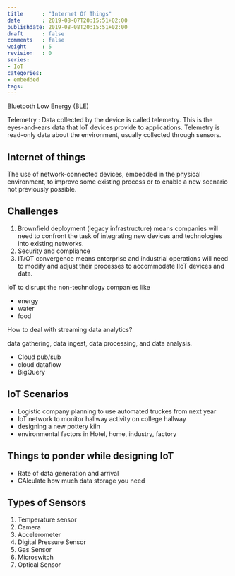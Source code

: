 ```yaml
---
title      : "Internet Of Things"
date       : 2019-08-07T20:15:51+02:00
publishdate: 2019-08-08T20:15:51+02:00
draft      : false
comments   : false
weight     : 5
revision   : 0
series:
- IoT
categories:
- embedded
tags:
---
```


Bluetooth Low Energy (BLE)

Telemetry
: Data collected by the device is called telemetry. This is the eyes-and-ears data that IoT devices provide to applications. Telemetry is read-only data about the environment, usually collected through sensors.

## Internet of things

The use of network-connected devices, embedded in the physical environment, to improve some existing process or to enable a new scenario not previously possible.

## Challenges

1. Brownfield deployment (legacy infrastructure) means companies will need to confront the task of integrating new devices and technologies into existing networks.
2. Security and compliance
3. IT/OT convergence means enterprise and industrial operations will need to modify and adjust their processes to accommodate IIoT devices and data.

IoT to disrupt the non-technology companies like
* energy
* water
* food

How to deal with streaming data analytics?

data gathering, data ingest, data processing, and data analysis.

* Cloud pub/sub
* cloud dataflow
* BigQuery

<!-- more -->

## IoT Scenarios

* Logistic company planning to use automated truckes from next year
* IoT network to monitor hallway activity on college hallway
* designing a new pottery kiln
* environmental factors in Hotel, home, industry, factory

##  Things to ponder while designing IoT

* Rate of data generation and arrival
* CAlculate how much data storage you need

## Types of Sensors

1. Temperature sensor
2. Camera
3. Accelerometer
4. Digital Pressure Sensor
5. Gas Sensor
6. Microswitch
7. Optical Sensor